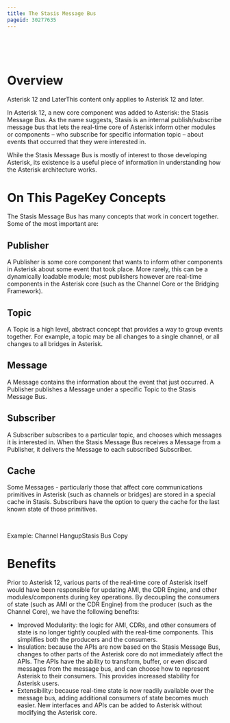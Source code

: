 ```yaml
---
title: The Stasis Message Bus
pageid: 30277635
---
```


 

 

Overview
========

Asterisk 12 and LaterThis content only applies to Asterisk 12 and later.

In Asterisk 12, a new core component was added to Asterisk: the Stasis Message Bus. As the name suggests, Stasis is an internal publish/subscribe message bus that lets the real-time core of Asterisk inform other modules or components – who subscribe for specific information topic – about events that occurred that they were interested in.

While the Stasis Message Bus is mostly of interest to those developing Asterisk, its existence is a useful piece of information in understanding how the Asterisk architecture works.

On This PageKey Concepts
============

The Stasis Message Bus has many concepts that work in concert together. Some of the most important are:

Publisher
---------

A Publisher is some core component that wants to inform other components in Asterisk about some event that took place. More rarely, this can be a dynamically loadable module; most publishers however are real-time components in the Asterisk core (such as the Channel Core or the Bridging Framework).

Topic
-----

A Topic is a high level, abstract concept that provides a way to group events together. For example, a topic may be all changes to a single channel, or all changes to all bridges in Asterisk.

Message
-------

A Message contains the information about the event that just occurred. A Publisher publishes a Message under a specific Topic to the Stasis Message Bus.

Subscriber
----------

A Subscriber subscribes to a particular topic, and chooses which messages it is interested in. When the Stasis Message Bus receives a Message from a Publisher, it delivers the Message to each subscribed Subscriber.

Cache
-----

Some Messages - particularly those that affect core communications primitives in Asterisk (such as channels or bridges) are stored in a special cache in Stasis. Subscribers have the option to query the cache for the last known state of those primitives.

 

Example: Channel HangupStasis Bus Copy

Benefits
========

Prior to Asterisk 12, various parts of the real-time core of Asterisk itself would have been responsible for updating AMI, the CDR Engine, and other modules/components during key operations. By decoupling the consumers of state (such as AMI or the CDR Engine) from the producer (such as the Channel Core), we have the following benefits:

* Improved Modularity: the logic for AMI, CDRs, and other consumers of state is no longer tightly coupled with the real-time components. This simplifies both the producers and the consumers.
* Insulation: because the APIs are now based on the Stasis Message Bus, changes to other parts of the Asterisk core do not immediately affect the APIs. The APIs have the ability to transform, buffer, or even discard messages from the message bus, and can choose how to represent Asterisk to their consumers. This provides increased stability for Asterisk users.
* Extensibility: because real-time state is now readily available over the message bus, adding additional consumers of state becomes much easier. New interfaces and APIs can be added to Asterisk without modifying the Asterisk core.
